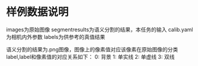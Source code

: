 # 样例数据说明
images为原始图像
segmentresults为语义分割的结果，本任务的输入
calib.yaml为相机内外参数
labels为供参考的真值结果

语义分割的结果为.png图像，图像上的像素值对应该像素在原始图像的分类label,label和像素值的对应关系如下：
0: 背景
1: 单实线
2: 单虚线
3: 双线
